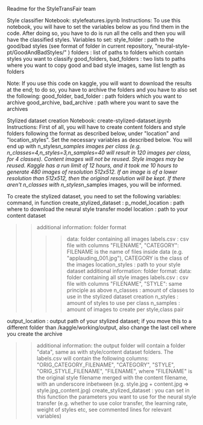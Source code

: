 Readme for the StyleTransFair team

Style classifier
Notebook: stylefeatures.ipynb
Instructions:
To use this notebook, you will have to set the variables below as you find them in the code. After doing so, you have to do is run all the cells and then you will have the classified styles.
Variables to set: 
style_folder : path to the good/bad styles (see format of folder in current repository, "neural-style-pt/GoodAndBadStyles/" )
folders : list of paths to folders which contain styles you want to classify
good_folders, bad_folders : two lists to paths where you want to copy good and bad style images, same list length as folders

Note: If you use this code on kaggle, you will want to download the results at the end; to do so, you have to archive the folders and you have to also set the following:
good_folder, bad_folder : path folders which you want to archive
good_archive, bad_archive : path where you want to save the archives

Stylized dataset creation
Notebook: create-stylized-dataset.ipynb
Instructions:
First of all, you will have to create content folders and style folders following the format as described below, under "location" and "location_styles".
Set the necessary variables as described below. You will end up with n_styles*n_samples images per class (e.g. n_classes=4,n_styles=3,n_samples=40 will result in 120 images per class, for 4 classes). Content images will not be reused. Style images may be reused. Kaggle has a run limit of 12 hours, and it took me 10 hours to generate 480 images of resolution 512x512.
If an image is of a lower resolution than 512x512, then the original resolution will be kept. 
If there aren't n_classes with n_styles*n_samples images, you will be informed.


To create the stylized dataset, you need to set the following variables:
command, in function create_stylized_dataset : 
p_model_location : path where to download the neural style transfer model
location : path to your content dataset
>>additional information:
>>folder format
>>>>data: folder containing all images
>>>>labels.csv : csv file with columns "FILENAME", "CATEGORY": FILENAME is the name of files inside data (e.g. "applauding_001.jpg"), CATEGORY is the class of the images
location_styles : path to your style dataset
>>additional information:
>>folder format:
>>>>data: folder containing all style images
>>>>labels.csv : csv file with columns "FILENAME", "STYLE": same principle as above
n_classes : amount of classes to use in the stylized dataset creation
n_styles : amount of styles to use per class
n_samples : amount of images to create per style,class pair


output_location : output path of your stylized dataset; if you move this to a different folder than /kaggle/working/output, also change the last cell where you create the archive
>>additional information:
>>the output folder will contain a folder "data", same as with style/content dataset folders. The labels.csv will contain the following columns:
>>"ORIG_CATEGORY_FILENAME",	"CATEGORY",	"STYLE",	"ORIG_STYLE_FILENAME",	"FILENAME", where "FILENAME" is the original style filename merged with the content filename, with an underscore inbetween (e.g. style.jpg + content.jpg => style.jpg_content.jpg)
create_stylized_dataset : you can set in this function the parameters you want to use for the neural style transfer (e.g. whether to use color transfer, the learning rate, weight of styles etc, see commented lines for relevant variables)


